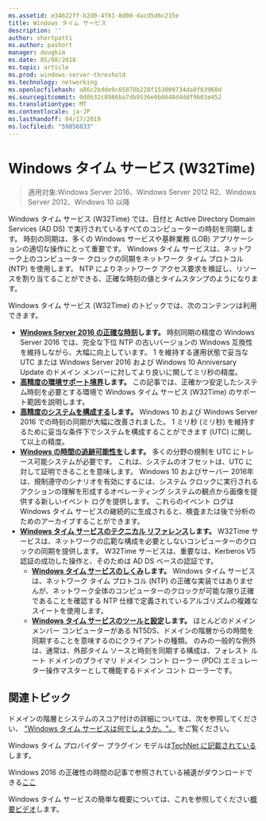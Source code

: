 ```yaml
---
ms.assetid: e34622ff-b2d0-4f81-8d00-dacd5d6c215e
title: Windows タイム サービス
description: ''
author: shortpatti
ms.author: pashort
manager: dougkim
ms.date: 05/08/2018
ms.topic: article
ms.prod: windows-server-threshold
ms.technology: networking
ms.openlocfilehash: a86c2bdde9c65878b228f153009734da8f03960d
ms.sourcegitcommit: 0d0b32c8986ba7db9536e0b8648d4ddf9b03e452
ms.translationtype: MT
ms.contentlocale: ja-JP
ms.lasthandoff: 04/17/2019
ms.locfileid: "59856833"
---
```

# <a name="windows-time-service-w32time"></a>Windows タイム サービス (W32Time)

>適用対象:Windows Server 2016、Windows Server 2012 R2、Windows Server 2012、Windows 10 以降

Windows タイム サービス (W32Time) では、日付と Active Directory Domain Services (AD DS) で実行されているすべてのコンピューターの時刻を同期します。 時刻の同期は、多くの Windows サービスや基幹業務 (LOB) アプリケーションの適切な操作にとって重要です。 Windows タイム サービスは、ネットワーク上のコンピューター クロックの同期をネットワーク タイム プロトコル (NTP) を使用します。 NTP によりネットワーク アクセス要求を検証し、リソースを割り当てることができる、正確な時刻の値とタイムスタンプのようになります。

Windows タイム サービス (W32Time) のトピックでは、次のコンテンツは利用できます。
- **[Windows Server 2016 の正確な時刻](accurate-time.md)します。** 時刻同期の精度の Windows Server 2016 では、完全な下位 NTP の古いバージョンの Windows 互換性を維持しながら、大幅に向上しています。 1 を維持する運用状態で妥当な UTC または Windows Server 2016 および Windows 10 Anniversary Update のドメイン メンバーに対してより良いに関してミリ秒の精度。
- **[高精度の環境サポート境界](support-boundary.md)します。** この記事では、正確かつ安定したシステム時刻を必要とする環境で Windows タイム サービス (W32Time) のサポート範囲を説明します。
- **[高精度のシステムを構成する](configuring-systems-for-high-accuracy.md)します。** Windows 10 および Windows Server 2016 での時刻の同期が大幅に改善されました。  1 ミリ秒 (ミリ秒) を維持するために妥当な条件下でシステムを構成することができます (UTC) に関して以上の精度。
- **[Windows の時間の追跡可能性を](windows-time-for-traceability.md)します。** 多くの分野の規制を UTC にトレース可能システムが必要です。  これは、システムのオフセットは、UTC に対して証明できることを意味します。  Windows 10 およびサーバー 2016年は、規制遵守のシナリオを有効にするには、システム クロックに実行されるアクションの理解を形成するオペレーティング システムの観点から画像を提供する新しいイベント ログを提供します。  これらのイベント ログは Windows タイム サービスの継続的に生成されると、検査または後で分析のためのアーカイブすることができます。
- **[Windows タイム サービスのテクニカル リファレンス](windows-time-service-tech-ref.md)します。** W32Time サービスは、ネットワークの広範な構成を必要としないコンピューターのクロックの同期を提供します。 W32Time サービスは、重要なは、Kerberos V5 認証の成功した操作と、そのためは AD DS ベースの認証です。
    - **[Windows タイム サービスのしくみ](How-the-Windows-Time-Service-Works.md)します。** Windows タイム サービスは、ネットワーク タイム プロトコル (NTP) の正確な実装ではありませんが、ネットワーク全体のコンピューターのクロックが可能な限り正確であることを確認する NTP 仕様で定義されているアルゴリズムの複雑なスイートを使用します。
    - **[Windows タイム サービスのツールと設定](Windows-Time-Service-Tools-and-Settings.md)します。** ほとんどのドメイン メンバー コンピューターがある NT5DS、ドメインの階層からの時間を同期することを意味するのにクライアントの種類。 のみの一般的な例外は、通常は、外部タイム ソースと時刻を同期する構成は、フォレスト ルート ドメインのプライマリ ドメイン コント ローラー (PDC) エミュレーター操作マスターとして機能するドメイン コント ローラーです。


## <a name="related-topics"></a>関連トピック
ドメインの階層とシステムのスコア付けの詳細については、次を参照してください、 ["Windows タイム サービスは何でしょうか。"。](https://blogs.msdn.microsoft.com/w32time/2007/07/07/what-is-windows-time-service/) をご覧ください。

Windows タイム プロバイダー プラグイン モデルは[TechNet に記載されている](https://msdn.microsoft.com/library/windows/desktop/ms725475%28v=vs.85%29.aspx)します。

Windows 2016 の正確性の時間の記事で参照されている補遺がダウンロードできる[ここ](https://windocs.blob.core.windows.net/windocs/WindowsTimeSyncAccuracy_Addendum.pdf)

Windows タイム サービスの簡単な概要については、これを参照してください[概要ビデオ](https://aka.ms/WS2016TimeVideo)します。

<!-- In this guide
In this guide:
Windows Accurate Time
High Accuracy
Support Boundary
Configuration for High Accuracy
Traceability for Compliance
Best Practices
Technical Reference
How the Windows Time Service Works
Windows Time Service Tools and Settings
-->

